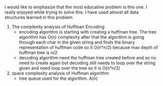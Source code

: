 I would like to emphasize that the most educative problem is this one. I really enjoyed while trying to solve this. I have used almost all data structures learned in this problem
1. The complexity analysis of Huffman Encoding 
    - encoding algorithm is starting with creating a huffman tree. The tree algorithm has O(n) complexity
    after that the algorithm is going through each char in the given string and finds the binary representation of huffman code so it O(n*n/2) because max depth of huffman tree is n/2
    - decoding algorithm need the huffman tree created before and so no need to create again but decoding still needs to loop over the string given and need loop over the tree so it is O(n*n/2)
2. space complexity analysis of Huffman algorithm
    - tree queue used for the algorithm. A(n)